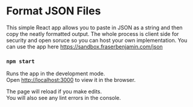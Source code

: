 # Format JSON Files

This simple React app allows you to paste in JSON as a string and then copy the neatly formatted output. The whole process is client side for security and open soruce so you can host your own implementation. You can use the app here https://sandbox.fraserbenjamin.com/json

### `npm start`

Runs the app in the development mode.\
Open [http://localhost:3000](http://localhost:3000) to view it in the browser.

The page will reload if you make edits.\
You will also see any lint errors in the console.
